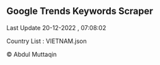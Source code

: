 

## Google Trends Keywords Scraper 
 
Last Update 20-12-2022 , 07:08:02

Country List :
VIETNAM.json



© Abdul Muttaqin 
